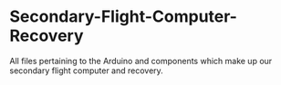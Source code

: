 # Secondary-Flight-Computer-Recovery
All files pertaining to the Arduino and components which make up our secondary flight computer and recovery. 
